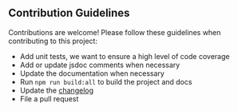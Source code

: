 ## Contribution Guidelines

Contributions are welcome!  Please follow these guidelines when contributing to this project:

- Add unit tests, we want to ensure a high level of code coverage
- Add or update jsdoc comments when necessary
- Update the documentation when necessary
- Run `npm run build:all` to build the project and docs
- Update the [changelog](CHANGELOG.md)
- File a pull request